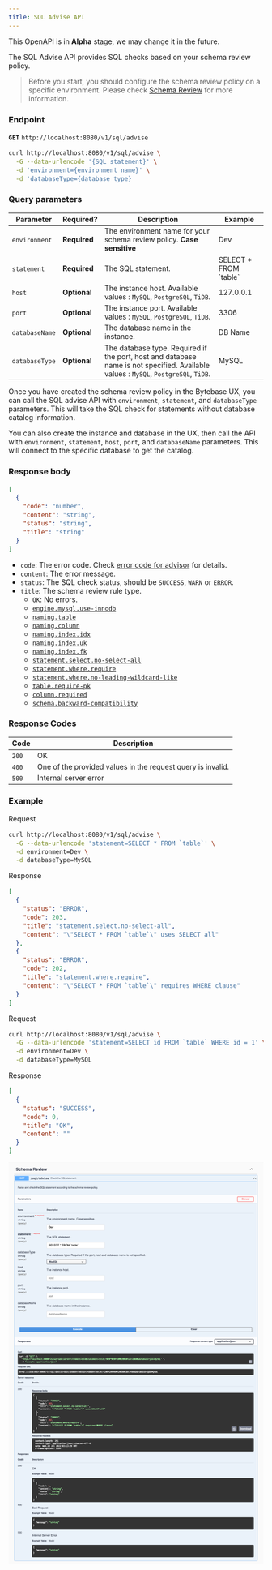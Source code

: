 ```yaml
---
title: SQL Advise API
---
```


<hint-block type="warning">

This OpenAPI is in **Alpha** stage, we may change it in the future.

</hint-block>

The SQL Advise API provides SQL checks based on your schema review policy.

> Before you start, you should configure the schema review policy on a specific environment. Please check [Schema Review](/docs/sql-review/review-rules/overview) for more information.

### Endpoint

**`GET`** `http://localhost:8080/v1/sql/advise`

```bash
curl http://localhost:8080/v1/sql/advise \
  -G --data-urlencode '{SQL statement}' \
  -d 'environment={environment name}' \
  -d 'databaseType={database type}
```

### Query parameters

| Parameter      | Required?    | Description                                                                                                                         | Example                  |
| -------------- | ------------ | ----------------------------------------------------------------------------------------------------------------------------------- | ------------------------ |
| `environment`  | **Required** | The environment name for your schema review policy. **Case sensitive**                                                              | Dev                      |
| `statement`    | **Required** | The SQL statement.                                                                                                                  | SELECT \* FROM \`table\` |
| `host`         | **Optional** | The instance host. Available values : `MySQL`, `PostgreSQL`, `TiDB`.                                                                | 127.0.0.1                |
| `port`         | **Optional** | The instance port. Available values : `MySQL`, `PostgreSQL`, `TiDB`.                                                                | 3306                     |
| `databaseName` | **Optional** | The database name in the instance.                                                                                                  | DB Name                  |
| `databaseType` | **Optional** | The database type. Required if the port, host and database name is not specified. Available values : `MySQL`, `PostgreSQL`, `TiDB`. | MySQL                    |

Once you have created the schema review policy in the Bytebase UX, you can call the SQL advise API with `environment`, `statement`, and `databaseType` parameters. This will take the SQL check for statements without database catalog information.

You can also create the instance and database in the UX, then call the API with `environment`, `statement`, `host`, `port`, and `databaseName` parameters. This will connect to the specific database to get the catalog.

### Response body

```json
[
  {
    "code": "number",
    "content": "string",
    "status": "string",
    "title": "string"
  }
]
```

- `code`: The error code. Check [error code for advisor](/docs/reference/error-code/advisor) for details.
- `content`: The error message.
- `status`: The SQL check status, should be `SUCCESS`, `WARN` or `ERROR`.
- `title`: The schema review rule type.
  - `OK`: No errors.
  - [`engine.mysql.use-innodb`](/docs/sql-review/review-rules/engine-mysql-use-innodb)
  - [`naming.table`](/docs/sql-review/review-rules/naming-table)
  - [`naming.column`](/docs/sql-review/review-rules/naming-column)
  - [`naming.index.idx`](/docs/sql-review/review-rules/naming-index-idx)
  - [`naming.index.uk`](/docs/sql-review/review-rules/naming-index-uk)
  - [`naming.index.fk`](/docs/sql-review/review-rules/naming-index-fk)
  - [`statement.select.no-select-all`](/docs/sql-review/review-rules/query-select-no-select-all)
  - [`statement.where.require`](/docs/sql-review/review-rules/query-where-require)
  - [`statement.where.no-leading-wildcard-like`](/docs/sql-review/review-rules/query-where-no-leading-wildcard-like)
  - [`table.require-pk`](/docs/sql-review/review-rules/table-require-pk)
  - [`column.required`](/docs/sql-review/review-rules/column-required)
  - [`schema.backward-compatibility`](/docs/sql-review/review-rules/schema-migration-compatibility)

### Response Codes

| Code  | Description                                                 |
| ----- | ----------------------------------------------------------- |
| `200` | OK                                                          |
| `400` | One of the provided values in the request query is invalid. |
| `500` | Internal server error                                       |

### Example

Request

```bash
curl http://localhost:8080/v1/sql/advise \
  -G --data-urlencode 'statement=SELECT * FROM `table`' \
  -d environment=Dev \
  -d databaseType=MySQL
```

Response

```json
[
  {
    "status": "ERROR",
    "code": 203,
    "title": "statement.select.no-select-all",
    "content": "\"SELECT * FROM `table`\" uses SELECT all"
  },
  {
    "status": "ERROR",
    "code": 202,
    "title": "statement.where.require",
    "content": "\"SELECT * FROM `table`\" requires WHERE clause"
  }
]
```

Request

```bash
curl http://localhost:8080/v1/sql/advise \
  -G --data-urlencode 'statement=SELECT id FROM `table` WHERE id = 1' \
  -d environment=Dev \
  -d databaseType=MySQL
```

Response

```json
[
  {
    "status": "SUCCESS",
    "code": 0,
    "title": "OK",
    "content": ""
  }
]
```

![openapi-sql-advise](/static/docs/openapi-sql-advise.webp)
